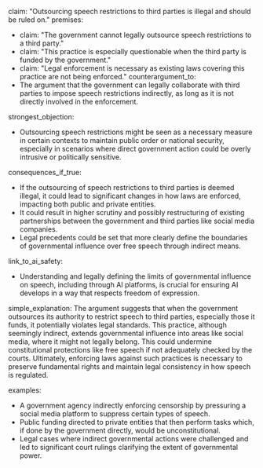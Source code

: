 claim: "Outsourcing speech restrictions to third parties is illegal and should be ruled on."
premises:
  - claim: "The government cannot legally outsource speech restrictions to a third party."
  - claim: "This practice is especially questionable when the third party is funded by the government."
  - claim: "Legal enforcement is necessary as existing laws covering this practice are not being enforced."
counterargument_to:
  - The argument that the government can legally collaborate with third parties to impose speech restrictions indirectly, as long as it is not directly involved in the enforcement.

strongest_objection:
  - Outsourcing speech restrictions might be seen as a necessary measure in certain contexts to maintain public order or national security, especially in scenarios where direct government action could be overly intrusive or politically sensitive.

consequences_if_true:
  - If the outsourcing of speech restrictions to third parties is deemed illegal, it could lead to significant changes in how laws are enforced, impacting both public and private entities.
  - It could result in higher scrutiny and possibly restructuring of existing partnerships between the government and third parties like social media companies.
  - Legal precedents could be set that more clearly define the boundaries of governmental influence over free speech through indirect means.

link_to_ai_safety:
  - Understanding and legally defining the limits of governmental influence on speech, including through AI platforms, is crucial for ensuring AI develops in a way that respects freedom of expression.

simple_explanation:
  The argument suggests that when the government outsources its authority to restrict speech to third parties, especially those it funds, it potentially violates legal standards. This practice, although seemingly indirect, extends governmental influence into areas like social media, where it might not legally belong. This could undermine constitutional protections like free speech if not adequately checked by the courts. Ultimately, enforcing laws against such practices is necessary to preserve fundamental rights and maintain legal consistency in how speech is regulated.

examples:
  - A government agency indirectly enforcing censorship by pressuring a social media platform to suppress certain types of speech.
  - Public funding directed to private entities that then perform tasks which, if done by the government directly, would be unconstitutional.
  - Legal cases where indirect governmental actions were challenged and led to significant court rulings clarifying the extent of governmental power.